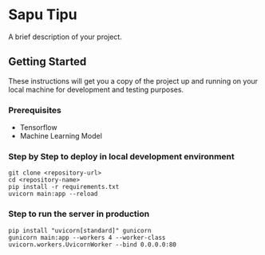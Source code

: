# Sapu Tipu

A brief description of your project.

## Getting Started

These instructions will get you a copy of the project up and running on your local machine for development and testing purposes.

### Prerequisites

- Tensorflow
- Machine Learning Model

### Step by Step to deploy in local development environment

```
git clone <repository-url>
cd <repository-name>
pip install -r requirements.txt
uvicorn main:app --reload
```

### Step to run the server in production
```
pip install "uvicorn[standard]" gunicorn
gunicorn main:app --workers 4 --worker-class uvicorn.workers.UvicornWorker --bind 0.0.0.0:80
```
